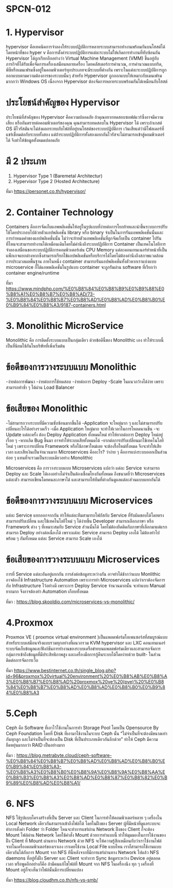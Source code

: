 # SPCN-012
# 1. Hypervisor

hypervisor คือเทคนิคการจำลองให้ระบบปฏิบัติการหลายระบบสามารถทำงานพร้อมกันบนโฮสต์ได้ โดยหน้าที่ของ hyper v คือการตั้งค่าระบบปฏิบัติการแต่ละระบบไม่ให้เกิดการทำงานที่ทับซ้อนกัน Hypervisor ได้ถูกเรียกอีกอย่างว่า Virtual Machine Management (VMM) ขึ้นอยู่กับภารกิจที่ได้รับเพื่อจัดการเครื่องเสมือนหลายเครื่อง
โดยคลัสเตอร์การคำนวณ, การคำนวณแบบกริด, พีซีหรือเมนเฟรมซึ่งอยู่ในคอมพิวเตอร์ทุกประเภทจะมีระบบที่ต่างกัน เพราะในแต่ละระบบปฏิบัติการถูกออกแบบตามความต้องการของระบบนั้นๆ สำหรับ Hypervisor ถูกออกแบบให้เหมาะกับเมนเฟรมมากกว่า Windows OS เนื่องจาก Hypervisor ต้องจัดการหลายระบบพร้อมกันได้เหมือนกับโฮสต์

# ประโยชน์สำคัญของ Hypervisor
ประโยชน์ที่สำคัญของ Hypervisor คือความปลอดภัย ถ้าคุณอยากทดสอบซอฟต์แวร์ซึ่งอาจมีความเสี่ยง หรืออันตรายต่อคอมพิวเตอร์ของคุณ คุณสามารถทดสอบใน Hypervisor ได้ เพราะถ้าเกสต์ OS มีไวรัสมันจะไม่ส่งผลกระทบกับไฟล์ที่อยู่บนโฮสต์ของระบบปฏิบัติการ เว้นเสียแต่ว่ามีโฟลเดอร์ที่แชร์เชื่อมต่อกับระบบทั้งสอง แต่ถ้าระบบปฏิบัติการทั้งสองแยกกันไวรัสจะไม่สามารถเข้าสู่คอมพิวเตอร์ได้ จึงทำให้ข้อมูลทั้งหมดปลอดภัย

# มี 2 ประเภท
1. Hypervisor Type 1 (Baremetal Architectur)
2. Hypervisor Type 2 (Hosted Architecture)

ที่มา https://personet.co.th/hypervisor/


# 2. Container Technology

Containers คือการจัดเก็บแอพพลิเคชั่นให้อยู่ในรูปแบบที่ง่ายต่อการโยกย้ายและนำขึ้นระบบการปรับใช้โดยประกอบไปด้วยตัวแอปพลิเคชั่น library หรือ binary จำเป็นในการรันแอพพลิเคชั่นนั้นและการกำหนดค่าของแอปพลิเคชั่นนั้น ไม่ว่าจะย้ายตัวแอพพลิเคชั่นที่ถูกจัดเก็บเป็น container ไปรันที่ไหนจะสามารถทำงานได้เหมือนเดิมโดยไม่คำนึงถึงระบบปฏิบัติการ Container  เป็นเทคโนโลยีการจำลองเสมือนของระบบปฏิบัติการคอมพิวเตอร์เช่น CPU Memory 
แต่ละคอนเทนเนอร์ทำหน้าที่เป็นแพ็กเกจแยกต่างหากซึ่งสามารถเรียกใช้แอปพลิเคชันหรือบริการได้โดยไม่ต้องคำนึงถึงสภาพแวดล้อมการประมวลผลพื้นฐาน ภายในหนึ่ง container 
สามารถรันแอปพลิเคชั่นทั้งตัวหากเราแบ่งแบบ microservice ก็ได้แอพพลิเคชั่นในรูปแบบ container จะถูกรันผ่าน software ที่เรียกว่า container engine/runtime

ที่มา https://www.mindphp.com/%E0%B8%84%E0%B8%B9%E0%B9%88%E0%B8%A1%E0%B8%B7%E0%B8%AD/73-%E0%B8%84%E0%B8%B7%E0%B8%AD%E0%B8%AD%E0%B8%B0%E0%B9%84%E0%B8%A3/9187-containers.html  

# 3. Monolithic MicroService
Monolithic คือ การติดตั้งระบบแบบเป็นกลุ่มเดียว ด้วยข้อดีนี้ของ Monolithic เอง ทำให้ระบบนี้เป็นที่นิยมใช้กันในบริษัทที่เพิ่งเริ่มต้น

# ข้อดีของการวางระบบแบบ Monolithic
 -ง่ายต่อการพัฒนา
 -ง่ายต่อการใช้ทดสอบ
 -ง่ายต่อการ Deploy
 -Scale ในแนวกว้างได้ง่าย เพราะสามารถทำซ้ำ ๆ ได้ผ่าน Load Balancer
 
# ข้อเสียของ Monolithic
 -ไม่สามารถวางระบบที่มีความซับซ้อนมากขึ้นได้
 -Application จะใหญ่มาก ๆ และไม่สามารถปรับเปลี่ยนอะไรได้อย่างรวดเร็ว
 -เมื่อ Application ใหญ่มาก จะทำให้เวลาในการโหลดนานขึ้น
 -จะ Update แต่ละครั้ง ต้อง Deploy Application ทั้งหมดใหม่ ทำให้ยากต่อการ Deploy ใหม่อยู่เรื่อย ๆ
 -หากเกิด Bug ขึ้นมา อาจทำให้ระบบเสียทั้งหมดได้
 -ยากต่อการปรับเปลี่ยนมาใช้เทคโนโลยีใหม่ ๆ เพราะการเปลี่ยน Framework หรือใช้ภาษาใหม่เลย จะต้องรื้อใหม่ทั้งหมด จึงจะทำให้เสียเวลา และเสียเงินเป็นจำนวนมาก
 Microservices คืออะไร?
ว่าง่าย ๆ คือการแบ่งระบบออกเป็นส่วนย่อย ๆ แทนที่จะรวมเป็นระบบเดียวอย่าง Monolithic 

Microservices คือ การวางระบบแบบ Microservices แปลว่า แต่ละ Service จะสามารถ Deploy และ Scale ได้เองอย่างไม่จำเป็นต้องเชื่อมโยงกันทั้งหมด 
ถึงขนาดที่ว่า Microservices แต่ละตัว สามารถเขียนโดยคนละภาษาได้ และสามารถให้ทีมที่ต่างกันดูแลแต่ละส่วนแบบแยกกันได้

# ข้อดีของการวางระบบแบบ Microservices
แต่ละ Service แยกออกจากกัน ทำให้แต่ละทีมสามารถโฟกัสกับ Service ที่รับผิดชอบได้โดยตรง
สามารถปรับเปลี่ยน และใช้เทคโนโลยีใหม่ ๆ ได้ง่ายขึ้น Developer สามารถเลือกภาษา หรือ Framework ต่าง ๆ ที่เหมาะสมกับ Service ส่วนนั้นได้ โดยไม่ต้องยึดติดกับภาษาที่เลือกมาแต่แรก
สามารถ Deploy อย่างต่อเนื่องได้ เพราะแต่ละ Service สามารถ Deploy เองได้ ไม่ต้องทำไปพร้อม ๆ กันทั้งหมด
แต่ละ Service สามารถ Scale เองได้

# ข้อเสียของการวางระบบแบบ Microservices
การที่ Service แต่ละอันอยู่แยกกัน การส่งต่อข้อมูลระหว่างกัน อาจทำได้ช้ากว่าแบบ Monlithic
อาจต้องใช้ Infrastructure Automation เพราะการทำ Microservices แปลว่าเราต้องจัดการกับ Infrastructure ไว้อย่างดี 
เพราะการ Deploy Service จำนวนมากนั้น จะทำแบบ Manual ยากมาก จึงอาจต้องทำ Automation เกือบทั้งหมด

ที่มา : https://blog.skooldio.com/microservices-vs-monolithic/

# 4.Proxmox
Proxmox VE ( proxmox virtual environment )เป็นแพลตฟอร์มโอเพนซอร์สที่สมบูรณ์แบบสำหรับระบบเสมือนจริงแบบรวมทุกอย่างที่ผนวกรวม
KVM hypervisor และ LXC คอนเทนเนอร์ระบบจัดเก็บข้อมูลและฟังก์ชันการทำงานของระบบเครือข่ายบนแพลตฟอร์มเดียวและสามารถจัดการกลุ่มการเข้าถึงข้อมูลที่มีประสิทธิภาพสูง
และเครื่องมือการกู้คืนระบบได้โดยง่ายด้วย built- ในส่วนติดต่อการจัดการเว็บ

ที่มา https://www.bestinternet.co.th/single_blog.php?id=96&proxmox%20virtual%20environment%20%E0%B8%AB%E0%B8%A3%E0%B8%B7%E0%B8%AD%20proxmox%20ve%20(pve)%20%E0%B8%84%E0%B8%B7%E0%B8%AD%E0%B8%AD%E0%B8%B0%E0%B9%84%E0%B8%A3

# 5.Ceph
Ceph คือ Software ที่เอาไว้ใช้งานในการทำ Storage Pool โดยเป็น Opensource By Ceph Foundation โดยที่ Disk ที่เอามาใช้งานในระบบ Ceph นั้น
“ไม่จำเป็นที่จะต้องมีขนาดเท่ากันทุกลูก และไม่จำเป็นที่จะต้องเป็น Disk ที่เป็นประเภทเดียวกันอีกด้วย” ทำให้ Ceph มีความยืดหยุ่นมากกว่า RAID เป็นอย่างมาก

ที่มา : https://blog.metrabyte.cloud/ceph-software-%E0%B8%84%E0%B8%B7%E0%B8%AD%E0%B8%AD%E0%B8%B0%E0%B9%84%E0%B8%A3-%E0%B8%A3%E0%B8%B0%E0%B8%9A%E0%B8%9A%E0%B8%AA%E0%B8%B3%E0%B8%A3%E0%B8%AD%E0%B8%87%E0%B8%82%E0%B9%89%E0%B8%AD%E0%B8%A1/

# 6. NFS
NFS ใช้รูปแบบโครงสร้างที่เป็น Server และ Client ในการทำให้คอมพิวเตอร์หลาย ๆ เครื่องใน Local Network เดียวกันสามารถเข้าถึงไฟล์ได้
โดยในฝั่งของ Server ผู้ที่มีหน้าที่ดูแลระบบจะทำการตั้งค่า Folder ว่า Folder ไหนจะทำการแชร์ผ่าน Network ฝั่งของ Client ก็จะต้อง Mount ไฟล์ผ่าน Network โดยใช้คำสั่ง Mount
ด้วยการทำแบบนี้ ทำให้มุมมองในการใช้งานของฝั่ง Client ที่ Mount ผ่านทาง Network ด้วย NFS จะให้ความรู้สึกเหมือนกับว่าเราใช้งานไฟล์จากในเครื่องคอมพิวเตอร์ของเราเอง 
เราเคยใช้งาน Local File แบบไหน เราก็สามารถใช้งานแบบเดียวกันได้กับการ Mount จาก NFS
ทีนี้หลังจากที่มีการแชร์ผ่านทาง Network ไปแล้ว NFS daemons ที่อยู่ทั้งฝั่ง Server และ Client จะทำการ Sync ข้อมูลระหว่าง Device อยู่ตลอดเวลา หรือพูดอีกอย่างก็คือ ถ้ามีคนแก้ไขไฟล์ที่ Mount จาก NFS ในเครื่องนึง ทุก ๆ เครื่องที่ Mount อยู่ก็จะเห็นว่าไฟล์นั้นมีการเปลี่ยนแปลง

ที่มา https://blog.cloudhm.co.th/nfs-vs-smb/
